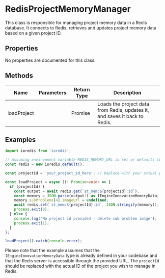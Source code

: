 # RedisProjectMemoryManager

This class is responsible for managing project memory data in a Redis database. It connects to Redis, retrieves and updates project memory data based on a given project ID.

## Properties

No properties are documented for this class.

## Methods

| Name         | Parameters        | Return Type | Description                                      |
|--------------|-------------------|-------------|--------------------------------------------------|
| loadProject  |                   | Promise<void> | Loads the project data from Redis, updates it, and saves it back to Redis. |

## Examples

```typescript
import ioredis from 'ioredis';

// Assuming environment variable REDIS_MEMORY_URL is set or defaults to 'redis://localhost:6379'
const redis = new ioredis.default();

const projectId = 'your_project_id_here'; // Replace with your actual project ID

const loadProject = async (): Promise<void> => {
  if (projectId) {
    const output = await redis.get(`st_mem:${projectId}:id`);
    const memory = JSON.parse(output!) as IEngineInnovationMemoryData;
    memory.subProblems[4].imageUrl = undefined;
    await redis.set(`st_mem:${projectId}:id`, JSON.stringify(memory));
    process.exit(0);
  } else {
    console.log('No project id provided - delete sub problem image');
    process.exit(1);
  }
};

loadProject().catch(console.error);
```

Please note that the example assumes that the `IEngineInnovationMemoryData` type is already defined in your codebase and that the Redis server is accessible through the provided URL. The `projectId` should be replaced with the actual ID of the project you wish to manage in Redis.